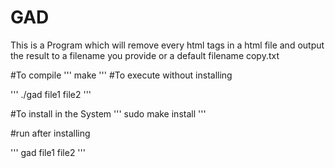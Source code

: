 # GAD

This is a Program which will remove every html tags in a html file and output the result to a filename you provide
or a default filename copy.txt

#To compile
'''
make
'''
#To execute without installing

'''
./gad file1 file2
'''

#To install in the System
'''
sudo make install
'''

#run after installing

'''
gad file1 file2
'''
